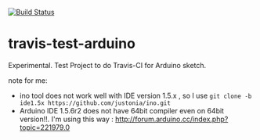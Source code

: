 [![Build Status](https://travis-ci.org/kyab/travis-test-arduino.svg?branch=master)](https://travis-ci.org/kyab/travis-test-arduino)

travis-test-arduino
===================

Experimental.
Test Project to do Travis-CI for Arduino sketch.

note for me:
 - ino tool does not work well with IDE version 1.5.x , so I use `git clone -b ide1.5x https://github.com/justonia/ino.git` 
 - Arduino IDE 1.5.6r2 does not have 64bit compiler even on 64bit version!!. I'm using this way : http://forum.arduino.cc/index.php?topic=221979.0
 
